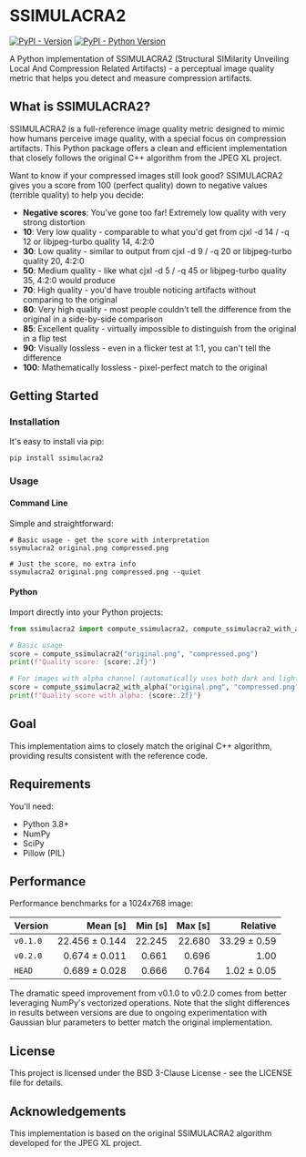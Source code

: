 # SSIMULACRA2

[![PyPI - Version](https://img.shields.io/pypi/v/ssimulacra2.svg)](https://pypi.org/project/ssimulacra2)
[![PyPI - Python Version](https://img.shields.io/pypi/pyversions/ssimulacra2.svg)](https://pypi.org/project/ssimulacra2)

A Python implementation of SSIMULACRA2 (Structural SIMilarity Unveiling Local And Compression Related Artifacts) - a perceptual image quality metric that helps you detect and measure compression artifacts.

## What is SSIMULACRA2?

SSIMULACRA2 is a full-reference image quality metric designed to mimic how humans perceive image quality, with a special focus on compression artifacts. This Python package offers a clean and efficient implementation that closely follows the original C++ algorithm from the JPEG XL project.

Want to know if your compressed images still look good? SSIMULACRA2 gives you a score from 100 (perfect quality) down to negative values (terrible quality) to help you decide:

- **Negative scores**: You've gone too far! Extremely low quality with very strong distortion
- **10**: Very low quality - comparable to what you'd get from cjxl -d 14 / -q 12 or libjpeg-turbo quality 14, 4:2:0
- **30**: Low quality - similar to output from cjxl -d 9 / -q 20 or libjpeg-turbo quality 20, 4:2:0
- **50**: Medium quality - like what cjxl -d 5 / -q 45 or libjpeg-turbo quality 35, 4:2:0 would produce
- **70**: High quality - you'd have trouble noticing artifacts without comparing to the original
- **80**: Very high quality - most people couldn't tell the difference from the original in a side-by-side comparison
- **85**: Excellent quality - virtually impossible to distinguish from the original in a flip test
- **90**: Visually lossless - even in a flicker test at 1:1, you can't tell the difference
- **100**: Mathematically lossless - pixel-perfect match to the original

## Getting Started

### Installation

It's easy to install via pip:

```console
pip install ssimulacra2
```

### Usage

#### Command Line

Simple and straightforward:

```console
# Basic usage - get the score with interpretation
ssymulacra2 original.png compressed.png

# Just the score, no extra info
ssymulacra2 original.png compressed.png --quiet
```

#### Python

Import directly into your Python projects:

```python
from ssimulacra2 import compute_ssimulacra2, compute_ssimulacra2_with_alpha

# Basic usage
score = compute_ssimulacra2("original.png", "compressed.png")
print(f"Quality score: {score:.2f}")

# For images with alpha channel (automatically uses both dark and light backgrounds)
score = compute_ssimulacra2_with_alpha("original.png", "compressed.png")
print(f"Quality score with alpha: {score:.2f}")
```

## Goal

This implementation aims to closely match the original C++ algorithm, providing results consistent with the reference code.

## Requirements

You'll need:
- Python 3.8+
- NumPy
- SciPy
- Pillow (PIL)

## Performance

Performance benchmarks for a 1024x768 image:

| Version | Mean [s] | Min [s] | Max [s] | Relative |
|:---|---:|---:|---:|---:|
| `v0.1.0` | 22.456 ± 0.144 | 22.245 | 22.680 | 33.29 ± 0.59 |
| `v0.2.0` | 0.674 ± 0.011 | 0.661 | 0.696 | 1.00 |
| `HEAD` | 0.689 ± 0.028 | 0.666 | 0.764 | 1.02 ± 0.05 |

The dramatic speed improvement from v0.1.0 to v0.2.0 comes from better leveraging NumPy's vectorized operations. Note that the slight differences in results between versions are due to ongoing experimentation with Gaussian blur parameters to better match the original implementation.

## License

This project is licensed under the BSD 3-Clause License - see the LICENSE file for details.

## Acknowledgements

This implementation is based on the original SSIMULACRA2 algorithm developed for the JPEG XL project.
